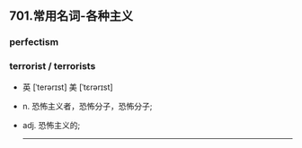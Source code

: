 701.常用名词-各种主义
---------------------

### perfectism

### terrorist / terrorists

-	英 [ˈterərɪst] 美 [ˈtɛrərɪst]

-	n. 恐怖主义者，恐怖分子，恐怖分子;

-	adj. 恐怖主义的;

	---
